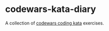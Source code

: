 # codewars-kata-diary

A collection of [codewars coding kata](https://www.codewars.com/dashboard) exercises.
